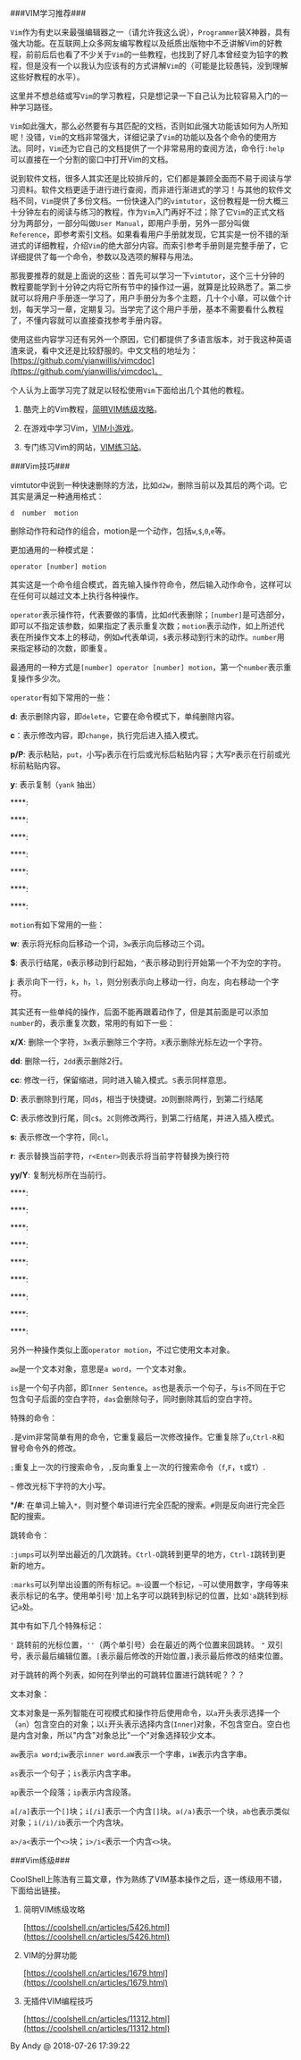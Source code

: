 
###VIM学习推荐###

`Vim`作为有史以来最强编辑器之一（请允许我这么说），`Programmer`装X神器，具有强大功能。在互联网上众多网友编写教程以及纸质出版物中不乏讲解Vim的好教程，前前后后也看了不少关于`Vim`的一些教程，也找到了好几本曾经变为铅字的教程，但是没有一个以我认为应该有的方式讲解`Vim`的（可能是比较愚钝，没到理解这些好教程的水平）。

这里并不想总结或写`Vim`的学习教程，只是想记录一下自己认为比较容易入门的一种学习路径。

`Vim`如此强大，那么必然要有与其匹配的文档，否则如此强大功能该如何为人所知呢！没错，`Vim`的文档非常强大，详细记录了`Vim`的功能以及各个命令的使用方法。同时，`Vim`还为它自己的文档提供了一个非常易用的查阅方法，命令行`:help`可以直接在一个分割的窗口中打开Vim的文档。

说到软件文档，很多人其实还是比较排斥的，它们都是兼顾全面而不易于阅读与学习资料。软件文档更适于进行进行查阅，而非进行渐进式的学习！与其他的软件文档不同，`Vim`提供了多份文档。一份快速入门的`vimtutor`，这份教程是一份大概三十分钟左右的阅读与练习的教程，作为`Vim`入门再好不过；除了它`Vim`的正式文档分为两部分，一部分叫做`User Manual`，即用户手册，另外一部分叫做`Reference`，即参考索引文档。如果看看用户手册就发现，它其实是一份不错的渐进式的详细教程，介绍`Vim`的绝大部分内容。而索引参考手册则是完整手册了，它详细提供了每一个命令，参数以及选项的解释与用法。

那我要推荐的就是上面说的这些：首先可以学习一下`vimtutor`，这个三十分钟的教程要能学到十分钟之内将它所有节中的操作过一遍，就算是比较熟悉了。第二步就可以将用户手册逐一学习了，用户手册分为多个主题，几十个小章，可以做个计划，每天学习一章，定期复习。当学完了这个用户手册，基本不需要看什么教程了，不懂内容就可以直接查找参考手册内容。

使用这些内容学习还有另外一个原因，它们都提供了多语言版本，对于我这种英语渣来说，看中文还是比较舒服的。中文文档的地址为：[https://github.com/yianwillis/vimcdoc](https://github.com/yianwillis/vimcdoc)。

个人认为上面学习完了就足以轻松使用`Vim`下面给出几个其他的教程。

1. 酷壳上的Vim教程，[简明VIM练级攻略](https://coolshell.cn/articles/5426.html)。

2. 在游戏中学习Vim，[VIM小游戏](https://vim-adventures.com/)。

3. 专门练习Vim的网站，[VIM练习站](http://www.vimgenius.com/)。

###Vim技巧###

vimtutor中说到一种快速删除的方法，比如`d2w`，删除当前以及其后的两个词。它其实是满足一种通用格式：

```
d  number  motion
```

删除动作符和动作的组合，motion是一个动作，包括`w`,`$`,`0`,`e`等。

更加通用的一种模式是：

```
operator [number] motion
```

其实这是一个命令组合模式，首先输入操作符命令，然后输入动作命令，这样可以在任何可以越过文本上执行各种操作。

`operator`表示操作符，代表要做的事情，比如`d`代表删除；`[number]`是可选部分，即可以不指定该参数，如果指定了表示重复次数；`motion`表示动作，如上所述代表在所操作文本上的移动，例如`w`代表单词，`$`表示移动到行末的动作。`number`用来指定移动的次数，即重复。

最通用的一种方式是`[number] operator [number] motion`，第一个`number`表示重复操作多少次。

`operator`有如下常用的一些：

**d**: 表示删除内容，即`delete`，它要在命令模式下，单纯删除内容。

**c**：表示修改内容，即`change`，执行完后进入插入模式。

**p/P**: 表示粘贴，`put`，小写`p`表示在行后或光标后粘贴内容；大写`P`表示在行前或光标前粘贴内容。

**y**: 表示复制（`yank` 抽出）

****:

****:

****:

****:

****:

****:

****:


`motion`有如下常用的一些：

**w**: 表示将光标向后移动一个词，`3w`表示向后移动三个词。

**$**: 表示行结尾，`0`表示移动到行起始，`^`表示移动到行开始第一个不为空的字符。

**j**: 表示向下一行，`k`，`h`，`l`，则分别表示向上移动一行，向左，向右移动一个字符。

其实还有一些单纯的操作，后面不能再跟着动作了，但是其前面是可以添加`number`的，表示重复次数，常用的有如下一些：

**x/X**: 删除一个字符，`3x`表示删除三个字符。`X`表示删除光标左边一个字符。

**dd**: 删除一行，`2dd`表示删除2行。

**cc**: 修改一行，保留缩进，同时进入输入模式。`S`表示同样意思。

**D**: 表示删除到行尾，同`d$`，相当于快捷键。`2D`则删除两行，到第二行结尾

**C**: 表示修改到行尾，同`c$`。`2C`则修改两行，到第二行结尾，并进入插入模式。

**s**: 表示修改一个字符，同`cl`。

**r**: 表示替换当前字符，`r<Enter>`则表示将当前字符替换为换行符

**yy/Y**: 复制光标所在当前行。

****:

****:

****:

****:

****:

****:

****:

****:


****:

另外一种操作类似上面`operator motion`，不过它使用文本对象。

`aw`是一个文本对象，意思是`a word`，一个文本对象。

`is`是一个句子内部，即`Inner Sentence`。`as`也是表示一个句子，与`is`不同在于它包含句子后面的空白字符，`das`会删除句子，同时删除其后的空白字符。


特殊的命令：

`.`是vim非常简单有用的命令，它重复最后一次修改操作。它重复除了`u`,`Ctrl-R`和冒号命令外的修改。

`;`重复上一次的行搜索命令，`,`反向重复上一次的行搜索命令（`f`,`F`，`t`或`T`）.

`~` 修改光标下字符的大小写。

***/#**: 在单词上输入`*`，则对整个单词进行完全匹配的搜索。`#`则是反向进行完全匹配的搜索。


跳转命令：

`:jumps`可以列举出最近的几次跳转。`Ctrl-O`跳转到更早的地方，`Ctrl-I`跳转到更新的地方。

`:marks`可以列举出设置的所有标记。`m~`设置一个标记，`~`可以使用数字，字母等来表示标记的名字。使用单引号`'`加上名字可以跳转到标记的位置，比如`'a`跳转到标记`a`处。

其中有如下几个特殊标记：

`'` 跳转前的光标位置，`''`（两个单引号）会在最近的两个位置来回跳转。
`"` 双引号，表示最后编辑位置。`[`表示最后修改的开始位置，`]`表示最后修改的结束位置。

对于跳转的两个列表，如何在列举出的可跳转位置进行跳转呢？？？


文本对象：

文本对象是一系列智能在可视模式和操作符后使用命令，以`a`开头表示选择一个（`an`）包含空白的对象；以`i`开头表示选择内含(`Inner`)对象，不包含空白。空白也是内含对象，所以"内含"对象总比"一个"对象选择较少文本。

`aw`表示`a word`;`iw`表示`inner word`.`aW`表示一个字串，`iW`表示内含字串。

`as`表示一个句子；`is`表示内含字串。

`ap`表示一个段落；`ip`表示内含段落。

`a[/a]`表示一个`[]`块；`i[/i]`表示一个内含`[]`块。`a(/a)`表示一个块，`ab`也表示类似对象；`i(/i)/ib`表示一个内含块。

`a>/a<`表示一个`<>`块；`i>/i<`表示一个内含`<>`块。

###Vim练级###

CoolShell上陈浩有三篇文章，作为熟练了VIM基本操作之后，逐一练级用不错，下面给出链接。

1. 简明VIM练级攻略

	[https://coolshell.cn/articles/5426.html](https://coolshell.cn/articles/5426.html)

2. VIM的分屏功能

	[https://coolshell.cn/articles/1679.html](https://coolshell.cn/articles/1679.html)

3. 无插件VIM编程技巧

	[https://coolshell.cn/articles/11312.html](https://coolshell.cn/articles/11312.html)



By Andy @ 2018-07-26 17:39:22


